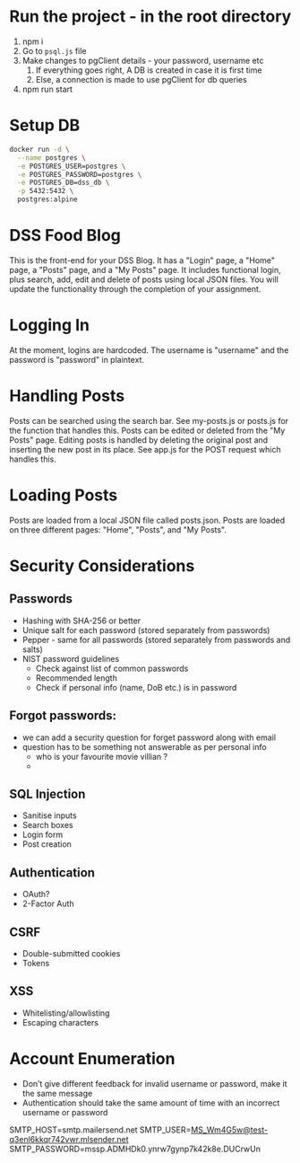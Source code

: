 # Run the project - in the root directory 
  1. npm i
  2. Go to `psql.js` file
  3. Make changes to pgClient details - your password, username etc
     1. If everything goes right, A DB is created in case it is first time
     2. Else, a connection is made to use pgClient for db queries
  4. npm run start


# Setup DB
```bash
docker run -d \
  --name postgres \
  -e POSTGRES_USER=postgres \
  -e POSTGRES_PASSWORD=postgres \
  -e POSTGRES_DB=dss_db \
  -p 5432:5432 \
  postgres:alpine
```




# DSS Food Blog
This is the front-end for your DSS Blog. It has a "Login" page, a "Home" page, a "Posts" page, and a "My Posts" page. It includes
functional login, plus search, add, edit and delete of posts using local JSON files. You will update the functionality through the completion of your assignment.

# Logging In
At the moment, logins are hardcoded. The username is "username" and the password is "password" in plaintext.

# Handling Posts
Posts can be searched using the search bar. See my-posts.js or posts.js for the function that handles this.
Posts can be edited or deleted from the "My Posts" page. Editing posts is handled by deleting the original post and inserting the new post in its place. See app.js for the POST request which handles this.

# Loading Posts
Posts are loaded from a local JSON file called posts.json. Posts are loaded on three different pages: "Home", "Posts", and "My Posts".

# Security Considerations
## Passwords
- Hashing with SHA-256 or better
- Unique salt for each password (stored separately from passwords)
- Pepper - same for all passwords (stored separately from passwords and salts)
- NIST password guidelines
  - Check against list of common passwords
  - Recommended length
  - Check if personal info (name, DoB etc.) is in password

## Forgot passwords:
  - we can add a security question for forget password along with email
  - question has to be something not answerable as per personal info
    - who is your favourite movie villian ?
    - 
## SQL Injection
- Sanitise inputs
- Search boxes
- Login form
- Post creation

## Authentication
- OAuth?
- 2-Factor Auth

## CSRF
- Double-submitted cookies
- Tokens

## XSS
- Whitelisting/allowlisting
- Escaping characters

# Account Enumeration
- Don’t give different feedback for invalid username or password, make it the same message
- Authentication should take the same amount of time with an incorrect username or password


SMTP_HOST=smtp.mailersend.net
SMTP_USER=MS_Wm4G5w@test-q3enl6kkqr742vwr.mlsender.net
SMTP_PASSWORD=mssp.ADMHDk0.ynrw7gynp7k42k8e.DUCrwUn